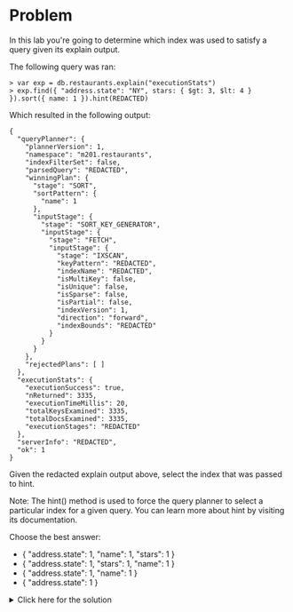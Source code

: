 # Problem
In this lab you're going to determine which index was used to satisfy a query given its explain output.

The following query was ran:

    > var exp = db.restaurants.explain("executionStats")
    > exp.find({ "address.state": "NY", stars: { $gt: 3, $lt: 4 } }).sort({ name: 1 }).hint(REDACTED)

Which resulted in the following output:

    {
      "queryPlanner": {
        "plannerVersion": 1,
        "namespace": "m201.restaurants",
        "indexFilterSet": false,
        "parsedQuery": "REDACTED",
        "winningPlan": {
          "stage": "SORT",
          "sortPattern": {
            "name": 1
          },
          "inputStage": {
            "stage": "SORT_KEY_GENERATOR",
            "inputStage": {
              "stage": "FETCH",
              "inputStage": {
                "stage": "IXSCAN",
                "keyPattern": "REDACTED",
                "indexName": "REDACTED",
                "isMultiKey": false,
                "isUnique": false,
                "isSparse": false,
                "isPartial": false,
                "indexVersion": 1,
                "direction": "forward",
                "indexBounds": "REDACTED"
              }
            }
          }
        },
        "rejectedPlans": [ ]
      },
      "executionStats": {
        "executionSuccess": true,
        "nReturned": 3335,
        "executionTimeMillis": 20,
        "totalKeysExamined": 3335,
        "totalDocsExamined": 3335,
        "executionStages": "REDACTED"
      },
      "serverInfo": "REDACTED",
      "ok": 1
    }
	
Given the redacted explain output above, select the index that was passed to hint.

Note: The hint() method is used to force the query planner to select a particular index for a given query. You can learn more about hint by visiting its documentation.

Choose the best answer:
 - { "address.state": 1, "name": 1, "stars": 1 }
 - { "address.state": 1, "stars": 1, "name": 1 }
 - { "address.state": 1, "name": 1 }
 - { "address.state": 1 }

<details>
  <summary>Click here for the solution</summary>
  - { "address.state": 1, "stars": 1, "name": 1 }
</details>